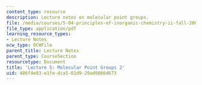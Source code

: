 ```yaml
---
content_type: resource
description: Lecture notes on molecular point groups.
file: /media/courses/5-04-principles-of-inorganic-chemistry-ii-fall-2008/486f4e83e1fedca581d929ad0866d673_Lecture_5.pdf
file_type: application/pdf
learning_resource_types:
- Lecture Notes
ocw_type: OCWFile
parent_title: Lecture Notes
parent_type: CourseSection
resourcetype: Document
title: 'Lecture 5: Molecular Point Groups 2'
uid: 486f4e83-e1fe-dca5-81d9-29ad0866d673
---
```

